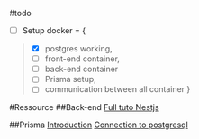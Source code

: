 #todo
- [ ] Setup docker  = {
> - [x] postgres working,
> - [ ] front-end container,
> - [ ] back-end container
> - [ ] Prisma setup,
> - [ ] communication between all container }


#Ressource 
##Back-end
[Full tuto Nestjs](https://www.youtube.com/watch?v=GHTA143_b-s&pp=ygUKbmVzdGpzIGFwaQ%3D%3D)

##Prisma
[Introduction](https://www.prisma.io/docs/concepts/overview/what-is-prisma)
[Connection to postgresql](https://www.prisma.io/docs/concepts/database-connectors/postgresql)


